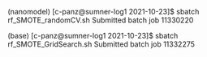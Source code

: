 

(nanomodel) [c-panz@sumner-log1 2021-10-23]$ sbatch rf_SMOTE_randomCV.sh
Submitted batch job 11330220

(base) [c-panz@sumner-log1 2021-10-23]$ sbatch rf_SMOTE_GridSearch.sh
Submitted batch job 11332275
